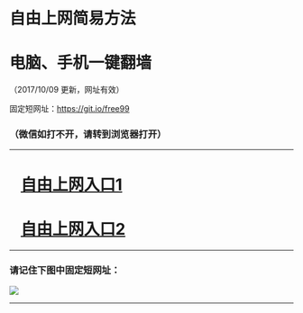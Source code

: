 ﻿# 自由上网简易方法

# 电脑、手机一键翻墙

（2017/10/09 更新，网址有效）

固定短网址：https://git.io/free99

### （微信如打不开，请转到浏览器打开）


***





# &nbsp;&nbsp; <a href="http://ft1938014013.fwq-tz-1001.info/fwqtz01.html?t=100900114830 " target="_blank">自由上网入口1</a>
# &nbsp;&nbsp; <a href="http://ft2406519036.fwq-tz-1002.info/fwqtz02.html?t=10090012724 " target="_blank">自由上网入口2</a>
***

### 请记住下图中固定短网址：

<img src="https://s3-us-west-2.amazonaws.com/fwq-1001/yjfq-20170905okok.png" /> 


***

